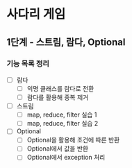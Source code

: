 # 사다리 게임

## 1단계 - 스트림, 람다, Optional

### 기능 목록 정리
- [ ] 람다
  - [ ] 익명 클래스를 람다로 전환
  - [ ] 람다를 활용해 중복 제거
- [ ] 스트림
  - [ ] map, reduce, filter 실습 1
  - [ ] map, reduce, filter 실습 2
- [ ] Optional
  - [ ] Optional을 활용해 조건에 따른 반환
  - [ ] Optional에서 값을 반환
  - [ ] Optional에서 exception 처리